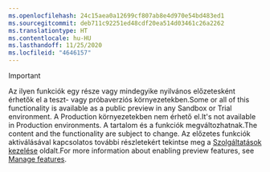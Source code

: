 ```yaml
---
ms.openlocfilehash: 24c15aea0a12699cf807ab8e4d970e54bd483ed1
ms.sourcegitcommit: deb711c92251ed48cdf20ea514d03461c26a2262
ms.translationtype: HT
ms.contentlocale: hu-HU
ms.lasthandoff: 11/25/2020
ms.locfileid: "4646157"
---
```

> [!IMPORTANT]
> <span data-ttu-id="b8be5-101">Az ilyen funkciók egy része vagy mindegyike nyilvános előzetesként érhetők el a teszt- vagy próbaverziós környezetekben.</span><span class="sxs-lookup"><span data-stu-id="b8be5-101">Some or all of this functionality is available as a public preview in any Sandbox or Trial environment.</span></span> <span data-ttu-id="b8be5-102">A Production környezetekben nem érhető el.</span><span class="sxs-lookup"><span data-stu-id="b8be5-102">It's not available in Production environments.</span></span> <span data-ttu-id="b8be5-103">A tartalom és a funkciók megváltozhatnak.</span><span class="sxs-lookup"><span data-stu-id="b8be5-103">The content and the functionality are subject to change.</span></span> <span data-ttu-id="b8be5-104">Az előzetes funkciók aktiválásával kapcsolatos további részletekért tekintse meg a [Szolgáltatások kezelése](../hr-admin-manage-features.md) oldalt.</span><span class="sxs-lookup"><span data-stu-id="b8be5-104">For more information about enabling preview features, see [Manage features](../hr-admin-manage-features.md).</span></span>